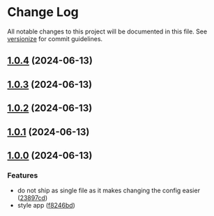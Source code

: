 # Change Log

All notable changes to this project will be documented in this file. See [versionize](https://github.com/versionize/versionize) for commit guidelines.

<a name="1.0.4"></a>
## [1.0.4](https://www.github.com/mu88/ElectronWebsiteWrapper/releases/tag/v1.0.4) (2024-06-13)

<a name="1.0.3"></a>
## [1.0.3](https://www.github.com/mu88/ElectronWebsiteWrapper/releases/tag/v1.0.3) (2024-06-13)

<a name="1.0.2"></a>
## [1.0.2](https://www.github.com/mu88/ElectronWebsiteWrapper/releases/tag/v1.0.2) (2024-06-13)

<a name="1.0.1"></a>
## [1.0.1](https://www.github.com/mu88/ElectronWebsiteWrapper/releases/tag/v1.0.1) (2024-06-13)

<a name="1.0.0"></a>
## [1.0.0](https://www.github.com/mu88/ElectronWebsiteWrapper/releases/tag/v1.0.0) (2024-06-13)

### Features

* do not ship as single file as it makes changing the config easier ([23897cd](https://www.github.com/mu88/ElectronWebsiteWrapper/commit/23897cd21e1015482f522a92bdc448ae94a6ed49))
* style app ([f8246bd](https://www.github.com/mu88/ElectronWebsiteWrapper/commit/f8246bda24d5167bb8aeb97847eab1fd6d9ae19a))

